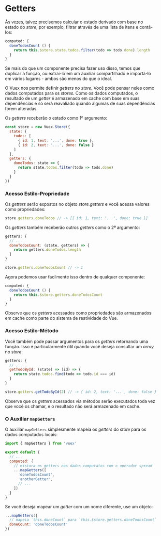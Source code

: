 # Getters

Às vezes, talvez precisemos calcular o estado derivado com base no estado do _store_, por exemplo, filtrar através de uma lista de itens e contá-los:

``` js
computed: {
  doneTodosCount () {
    return this.$store.state.todos.filter(todo => todo.done).length
  }
}
```

Se mais do que um componente precisa fazer uso disso, temos que duplicar a função, ou extraí-lo em um auxiliar compartilhado e importá-lo em vários lugares - ambos são menos do que o ideal.

O Vuex nos permite definir _getters_ no _store_. Você pode pensar neles como dados computados para os _stores_. Como os dados computados, o resultado de um _getter_ é armazenado em cache com base em suas dependências e só será reavaliado quando algumas de suas dependências forem alteradas.

Os _getters_ receberão o estado como 1º argumento:

``` js
const store = new Vuex.Store({
  state: {
    todos: [
      { id: 1, text: '...', done: true },
      { id: 2, text: '...', done: false }
    ]
  },
  getters: {
    doneTodos: state => {
      return state.todos.filter(todo => todo.done)
    }
  }
})
```

### Acesso Estilo-Propriedade

Os _getters_ serão expostos no objeto _store.getters_ e você acessa valores como propriedades:

``` js
store.getters.doneTodos // -> [{ id: 1, text: '...', done: true }]
```

Os _getters_ também receberão outros _getters_ como o 2º argumento:

``` js
getters: {
  // ...
  doneTodosCount: (state, getters) => {
    return getters.doneTodos.length
  }
}
```

``` js
store.getters.doneTodosCount // -> 1
```

Agora podemos usar facilmente isso dentro de qualquer componente:

``` js
computed: {
  doneTodosCount () {
    return this.$store.getters.doneTodosCount
  }
}
```

Observe que os _getters_ acessados ​​como propriedades são armazenados em cache como parte do sistema de reatividade do Vue.

### Acesso Estilo-Método

Você também pode passar argumentos para os _getters_ retornando uma função. Isso é particularmente útil quando você deseja consultar um _array_ no _store_:

```js
getters: {
  // ...
  getTodoById: (state) => (id) => {
    return state.todos.find(todo => todo.id === id)
  }
}
```

``` js
store.getters.getTodoById(2) // -> { id: 2, text: '...', done: false }
```

Observe que os _getters_ acessados ​​via métodos serão executados toda vez que você os chamar, e o resultado não será armazenado em cache.

### O Auxiliar `mapGetters`

O auxiliar `mapGetters` simplesmente mapeia os _getters_ do _store_ para os dados computados locais:

``` js
import { mapGetters } from 'vuex'

export default {
  // ...
  computed: {
    // mistura os getters nos dados computatos com o operador spread
    ...mapGetters([
      'doneTodosCount',
      'anotherGetter',
      // ...
    ])
  }
}
```

Se você deseja mapear um _getter_ com um nome diferente, use um objeto:

``` js
...mapGetters({
  // mapeia `this.doneCount` para `this.$store.getters.doneTodosCount`
  doneCount: 'doneTodosCount'
})
```
